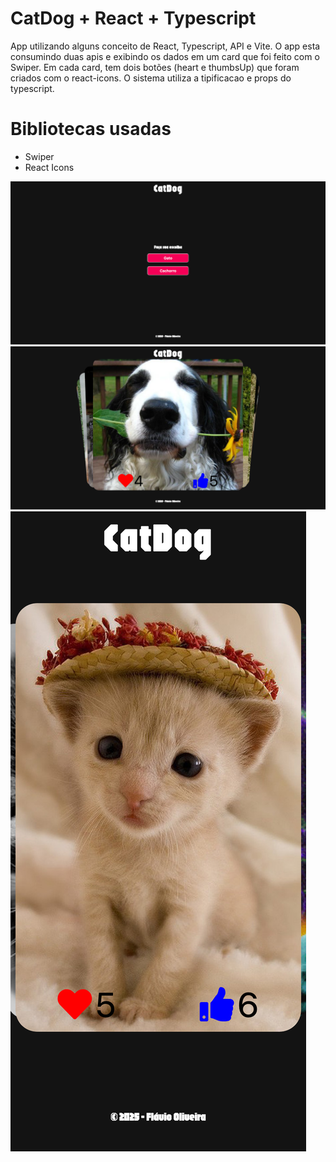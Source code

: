 # CatDog + React + Typescript

App utilizando alguns conceito de React, Typescript, API e Vite. O app esta consumindo duas apis e exibindo os dados em um card que foi feito com o Swiper. Em cada card, tem dois botões (heart e thumbsUp) que foram criados com o react-icons. O sistema utiliza a tipificacao e props do typescript.

# Bibliotecas usadas

* Swiper
* React Icons


![](https://github.com/oliveiradeflavio/catdog-react-typescript/blob/main/src/assets/menu.png?raw=true)
![](https://github.com/oliveiradeflavio/catdog-react-typescript/blob/main/src/assets/dog.png?raw=true)
![](https://github.com/oliveiradeflavio/catdog-react-typescript/blob/main/src/assets/cat.png?raw=true)

